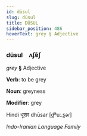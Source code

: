 ```yaml
---
id: düsul
slug: düsul
title: DÜSUL
sidebar_position: 486
hoverText: grey § Adjective
---
```


### düsul&emsp;<span kind="abugida">ʌʄɐ͊ʃ</span>

*grey* **§** Adjective

**Verb**: to be grey

**Noun**: greyness

**Modifier**: grey

Hindi धूसर dhūsar [d̪ʱuː.s̪əɾ]

*Indo-Iranian Language Family*